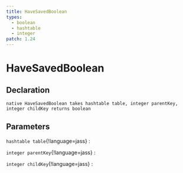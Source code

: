 ```yaml
---
title: HaveSavedBoolean
types:
  - boolean
  - hashtable
  - integer
patch: 1.24
---
```


# HaveSavedBoolean

## Declaration

```jass
native HaveSavedBoolean takes hashtable table, integer parentKey, integer childKey returns boolean
```

## Parameters
`hashtable table`{!language=jass}
: 

`integer parentKey`{!language=jass}
: 

`integer childKey`{!language=jass}
: 
